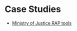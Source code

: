 # Case Studies


* [Ministry of Justice RAP tools](https://github.com/moj-analytical-services/mojrap) 
